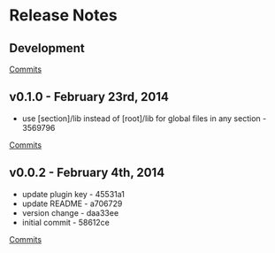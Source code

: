 # Release Notes

## Development

[Commits](https://github.com/jhudson8/gwm-lib/compare/v0.1.0...master)

## v0.1.0 - February 23rd, 2014

- use [section]/lib instead of [root]/lib for global files in any section - 3569796

[Commits](https://github.com/jhudson8/gwm-lib/compare/v0.0.2...v0.1.0)

## v0.0.2 - February 4th, 2014

- update plugin key - 45531a1
- update README - a706729
- version change - daa33ee
- initial commit - 58612ce

[Commits](https://github.com/jhudson8/gwm-lib/compare/defd92d...v0.0.2)
